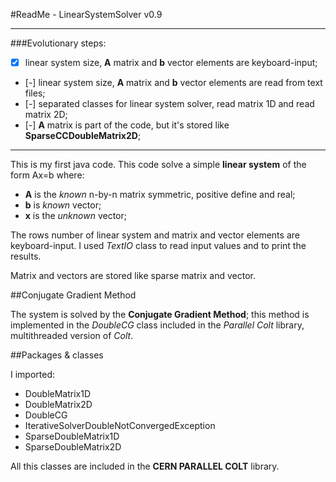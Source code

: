 #ReadMe - LinearSystemSolver v0.9


------------------------------------------------------------------------------------------

###Evolutionary steps:

- [x] linear system size, **A** matrix and **b** vector elements are keyboard-input;
- [-] linear system size, **A** matrix and **b** vector elements are read from text files;
- [-] separated classes for linear system solver, read matrix 1D and read matrix 2D;
- [-] **A** matrix is part of the code, but it's stored like **SparseCCDoubleMatrix2D**;

------------------------------------------------------------------------------------------

This is my first java code.
This code solve a simple **linear system** of the form Ax=b where:

* **A** is the *known* n-by-n matrix symmetric, positive define and real;
* **b** is *known* vector;
* **x** is the *unknown* vector;

The rows number of linear system and matrix and vector elements are keyboard-input. I used *TextIO* class to read input values and to print the results.

Matrix and vectors are stored like sparse matrix and vector.

##Conjugate Gradient Method

The system is solved by the **Conjugate Gradient Method**; this method is implemented in the *DoubleCG* class included in the *Parallel Colt* library, multithreaded version of *Colt*.


##Packages & classes

I imported:

* DoubleMatrix1D
* DoubleMatrix2D
* DoubleCG
* IterativeSolverDoubleNotConvergedException
* SparseDoubleMatrix1D
* SparseDoubleMatrix2D

All this classes are included in the **CERN PARALLEL COLT** library.   
